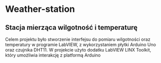# Weather-station
## Stacja mierząca wilgotność i temperaturę

Celem projektu było stworzenie interfejsu do pomiaru wilgotności oraz 
temperatury w programie LabVIEW, z wykorzystaniem płytki Arduino Uno oraz 
czujnika DHT11. W projekcie użyto dodatku LabVIEW LINX Toolkit, który umożliwia 
interakcję z platformą Arduino
